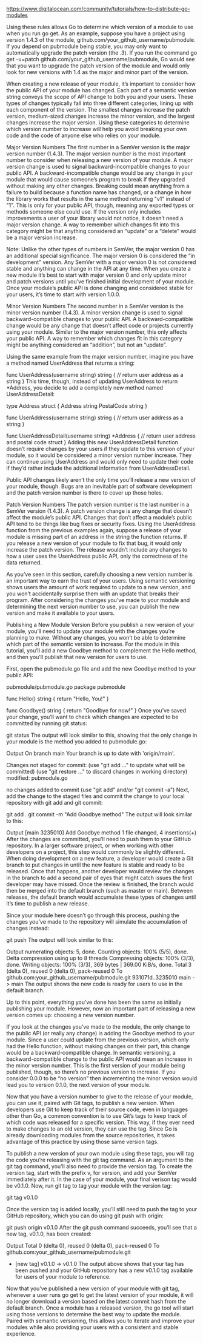 <https://www.digitalocean.com/community/tutorials/how-to-distribute-go-modules>

Using these rules allows Go to determine which version of a module to use when you run go get. As an example, suppose you have a project using version 1.4.3 of the module, github.com/your_github_username/pubmodule. If you depend on pubmodule being stable, you may only want to automatically upgrade the patch version (the .3). If you run the command go get -u=patch github.com/your_github_username/pubmodule, Go would see that you want to upgrade the patch version of the module and would only look for new versions with 1.4 as the major and minor part of the version.

When creating a new release of your module, it’s important to consider how the public API of your module has changed. Each part of a semantic version string conveys the scope of API change to both you and your users. These types of changes typically fall into three different categories, lining up with each component of the version. The smallest changes increase the patch version, medium-sized changes increase the minor version, and the largest changes increase the major version. Using these categories to determine which version number to increase will help you avoid breaking your own code and the code of anyone else who relies on your module.

Major Version Numbers
The first number in a SemVer version is the major version number (1.4.3). The major version number is the most important number to consider when releasing a new version of your module. A major version change is used to signal backward-incompatible changes to your public API. A backward-incompatible change would be any change in your module that would cause someone’s program to break if they upgraded without making any other changes. Breaking could mean anything from a failure to build because a function name has changed, or a change in how the library works that results in the same method returning "v1" instead of "1". This is only for your public API, though, meaning any exported types or methods someone else could use. If the version only includes improvements a user of your library would not notice, it doesn’t need a major version change. A way to remember which changes fit into this category might be that anything considered an “update” or a “delete” would be a major version increase.

Note: Unlike the other types of numbers in SemVer, the major version 0 has an additional special significance. The major version 0 is considered the “in development” version. Any SemVer with a major version 0 is not considered stable and anything can change in the API at any time. When you create a new module it’s best to start with major version 0 and only update minor and patch versions until you’ve finished initial development of your module. Once your module’s public API is done changing and considered stable for your users, it’s time to start with version 1.0.0.

Minor Version Numbers
The second number in a SemVer version is the minor version number (1.4.3). A minor version change is used to signal backward-compatible changes to your public API. A backward-compatible change would be any change that doesn’t affect code or projects currently using your module. Similar to the major version number, this only affects your public API. A way to remember which changes fit in this category might be anything considered an “addition”, but not an “update”.

Using the same example from the major version number, imagine you have a method named UserAddress that returns a string:

func UserAddress(username string) string {
 // return user address as a string
}
This time, though, instead of updating UserAddress to return *Address, you decide to add a completely new method named UserAddressDetail:

type Address struct {
 Address    string
 PostalCode string
}

func UserAddress(username string) string {
 // return user address as a string
}

func UserAddressDetail(username string) *Address {
 // return user address and postal code struct
}
Adding this new UserAddressDetail function doesn’t require changes by your users if they update to this version of your module, so it would be considered a minor version number increase. They can continue using UserAddress and would only need to update their code if they’d rather include the additional information from UserAddressDetail.

Public API changes likely aren’t the only time you’ll release a new version of your module, though. Bugs are an inevitable part of software development and the patch version number is there to cover up those holes.

Patch Version Numbers
The patch version number is the last number in a SemVer version (1.4.3). A patch version change is any change that doesn’t affect the module’s public API. Changes that don’t affect a module’s public API tend to be things like bug fixes or security fixes. Using the UserAddress function from the previous examples again, suppose a release of your module is missing part of an address in the string the function returns. If you release a new version of your module to fix that bug, it would only increase the patch version. The release wouldn’t include any changes to how a user uses the UserAddress public API, only the correctness of the data returned.

As you’ve seen in this section, carefully choosing a new version number is an important way to earn the trust of your users. Using semantic versioning shows users the amount of work required to update to a new version, and you won’t accidentally surprise them with an update that breaks their program. After considering the changes you’ve made to your module and determining the next version number to use, you can publish the new version and make it available to your users.

Publishing a New Module Version
Before you publish a new version of your module, you’ll need to update your module with the changes you’re planning to make. Without any changes, you won’t be able to determine which part of the semantic version to increase. For the module in this tutorial, you’ll add a new Goodbye method to complement the Hello method, and then you’ll publish that new version for users to use.

First, open the pubmodule.go file and add the new Goodbye method to your public API:

pubmodule/pubmodule.go
package pubmodule

func Hello() string {
  return "Hello, You!"
}

func Goodbye() string {
  return "Goodbye for now!"
}
Once you’ve saved your change, you’ll want to check which changes are expected to be committed by running git status:

git status
The output will look similar to this, showing that the only change in your module is the method you added to pubmodule.go:

Output
On branch main
Your branch is up to date with 'origin/main'.

Changes not staged for commit:
  (use "git add <file>..." to update what will be committed)
  (use "git restore <file>..." to discard changes in working directory)
 modified:   pubmodule.go

no changes added to commit (use "git add" and/or "git commit -a")
Next, add the change to the staged files and commit the change to your local repository with git add and git commit:

git add .
git commit -m "Add Goodbye method"
The output will look similar to this:

Output
[main 3235010] Add Goodbye method
 1 file changed, 4 insertions(+)
After the changes are committed, you’ll need to push them to your GitHub repository. In a larger software project, or when working with other developers on a project, this step would commonly be slightly different. When doing development on a new feature, a developer would create a Git branch to put changes in until the new feature is stable and ready to be released. Once that happens, another developer would review the changes in the branch to add a second pair of eyes that might catch issues the first developer may have missed. Once the review is finished, the branch would then be merged into the default branch (such as master or main). Between releases, the default branch would accumulate these types of changes until it’s time to publish a new release.

Since your module here doesn’t go through this process, pushing the changes you’ve made to the repository will simulate the accumulation of changes instead:

git push
The output will look similar to this:

Output
numerating objects: 5, done.
Counting objects: 100% (5/5), done.
Delta compression using up to 8 threads
Compressing objects: 100% (3/3), done.
Writing objects: 100% (3/3), 369 bytes | 369.00 KiB/s, done.
Total 3 (delta 0), reused 0 (delta 0), pack-reused 0
To github.com:your_github_username/pubmodule.git
   931071d..3235010  main -> main
The output shows the new code is ready for users to use in the default branch.

Up to this point, everything you’ve done has been the same as initially publishing your module. However, now an important part of releasing a new version comes up: choosing a new version number.

If you look at the changes you’ve made to the module, the only change to the public API (or really any change) is adding the Goodbye method to your module. Since a user could update from the previous version, which only had the Hello function, without making changes on their part, this change would be a backward-compatible change. In semantic versioning, a backward-compatible change to the public API would mean an increase in the minor version number. This is the first version of your module being published, though, so there’s no previous version to increase. If you consider 0.0.0 to be “no version” then incrementing the minor version would lead you to version 0.1.0, the next version of your module.

Now that you have a version number to give to the release of your module, you can use it, paired with Git tags, to publish a new version. When developers use Git to keep track of their source code, even in languages other than Go, a common convention is to use Git’s tags to keep track of which code was released for a specific version. This way, if they ever need to make changes to an old version, they can use the tag. Since Go is already downloading modules from the source repositories, it takes advantage of this practice by using those same version tags.

To publish a new version of your own module using these tags, you will tag the code you’re releasing with the git tag command. As an argument to the git tag command, you’ll also need to provide the version tag. To create the version tag, start with the prefix v, for version, and add your SemVer immediately after it. In the case of your module, your final verison tag would be v0.1.0. Now, run git tag to tag your module with the version tag:

git tag v0.1.0

Once the version tag is added locally, you’ll still need to push the tag to your GitHub repository, which you can do using git push with origin:

git push origin v0.1.0
After the git push command succeeds, you’ll see that a new tag, v0.1.0, has been created:

Output
Total 0 (delta 0), reused 0 (delta 0), pack-reused 0
To github.com:your_github_username/pubmodule.git

* [new tag]         v0.1.0 -> v0.1.0
The output above shows that your tag has been pushed and your GitHub repository has a new v0.1.0 tag available for users of your module to reference.

Now that you’ve published a new version of your module with git tag, whenever a user runs go get to get the latest version of your module, it will no longer download a version based on the latest commit hash from the default branch. Once a module has a released version, the go tool will start using those versions to determine the best way to update the module. Paired with semantic versioning, this allows you to iterate and improve your modules while also providing your users with a consistent and stable experience.
